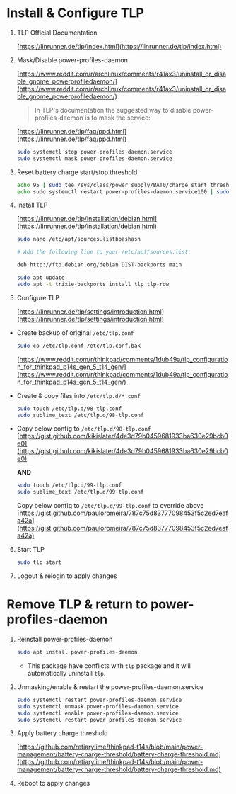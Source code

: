 # Install & Configure TLP

1. TLP Official Documentation

    [https://linrunner.de/tlp/index.html](https://linrunner.de/tlp/index.html)

2. Mask/Disable power-profiles-daemon

    [https://www.reddit.com/r/archlinux/comments/r41ax3/uninstall_or_disable_gnome_powerprofiledaemon/](https://www.reddit.com/r/archlinux/comments/r41ax3/uninstall_or_disable_gnome_powerprofiledaemon/)

    > In TLP's documentation the suggested way to disable power-profiles-daemon is to mask the service:

    [https://linrunner.de/tlp/faq/ppd.html](https://linrunner.de/tlp/faq/ppd.html)

    ```bash
    sudo systemctl stop power-profiles-daemon.service
    sudo systemctl mask power-profiles-daemon.service
    ```

3. Reset battery charge start/stop threshold

    ```bash
    echo 95 | sudo tee /sys/class/power_supply/BAT0/charge_start_threshold
    echo sudo systemctl restart power-profiles-daemon.service100 | sudo tee /sys/class/power_supply/BAT0/charge_stop_threshold
    ```

4. Install TLP

    [https://linrunner.de/tlp/installation/debian.html](https://linrunner.de/tlp/installation/debian.html)

    ```bash
    sudo nano /etc/apt/sources.listbbashash

    # Add the following line to your /etc/apt/sources.list:

    deb http://ftp.debian.org/debian DIST-backports main
    ```

    ```bash
    sudo apt update
    sudo apt -t trixie-backports install tlp tlp-rdw
    ```

5. Configure TLP

    [https://linrunner.de/tlp/settings/introduction.html](https://linrunner.de/tlp/settings/introduction.html)

- Create backup of original `/etc/tlp.conf`
    ```bash
    sudo cp /etc/tlp.conf /etc/tlp.conf.bak
    ```
    [https://www.reddit.com/r/thinkpad/comments/1dub49a/tlp_configuration_for_thinkpad_p14s_gen_5_t14_gen/](https://www.reddit.com/r/thinkpad/comments/1dub49a/tlp_configuration_for_thinkpad_p14s_gen_5_t14_gen/)

- Create & copy files into `/etc/tlp.d/*.conf`
    ```bash
    sudo touch /etc/tlp.d/98-tlp.conf
    sudo sublime_text /etc/tlp.d/98-tlp.conf
    ```

- Copy below config to `/etc/tlp.d/98-tlp.conf` <br>
    [https://gist.github.com/kikislater/4de3d79b0459681933ba630e29bcb0e0](https://gist.github.com/kikislater/4de3d79b0459681933ba630e29bcb0e0)


    **AND**

    ```bash
    sudo touch /etc/tlp.d/99-tlp.conf
    sudo sublime_text /etc/tlp.d/99-tlp.conf
    ```

    Copy below config to `/etc/tlp.d/99-tlp.conf` to override above <br>
    [https://gist.github.com/pauloromeira/787c75d83777098453f5c2ed7eafa42a](https://gist.github.com/pauloromeira/787c75d83777098453f5c2ed7eafa42a)


6. Start TLP

    ```bash
    sudo tlp start
    ```
7. Logout & relogin to apply changes

# Remove TLP & return to power-profiles-daemon

1. Reinstall power-profiles-daemon

    ```bash
    sudo apt install power-profiles-daemon
    ```

    - This package have conflicts with `tlp` package and it will automatically uninstall `tlp`.

2. Unmasking/enable & restart the power-profiles-daemon.service

    ```bash
    sudo systemctl restart power-profiles-daemon.service
    sudo systemctl unmask power-profiles-daemon.service
    sudo systemctl enable power-profiles-daemon.service
    sudo systemctl restart power-profiles-daemon.service
    ```

3. Apply battery charge threshold

    [https://github.com/retiarylime/thinkpad-t14s/blob/main/power-management/battery-charge-threshold/battery-charge-threshold.md](https://github.com/retiarylime/thinkpad-t14s/blob/main/power-management/battery-charge-threshold/battery-charge-threshold.md)

4. Reboot to apply changes



